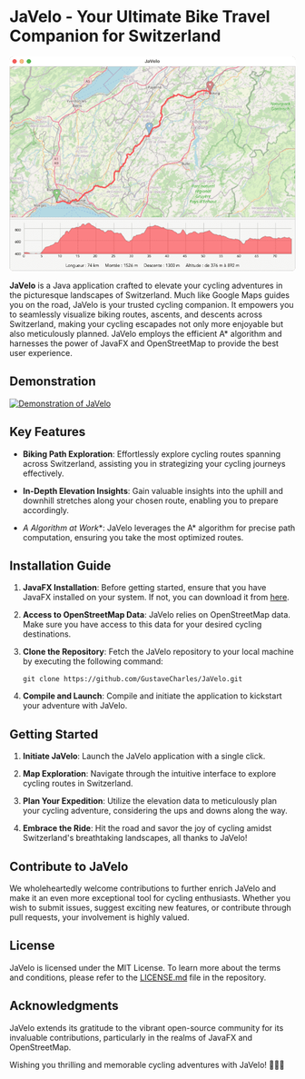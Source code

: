 # JaVelo - Your Ultimate Bike Travel Companion for Switzerland

![JaVelo GUI](https://raw.githubusercontent.com/GustaveCharles/JaVelo/master/javelo-gui.png)

**JaVelo** is a Java application crafted to elevate your cycling adventures in the picturesque landscapes of Switzerland. Much like Google Maps guides you on the road, JaVelo is your trusted cycling companion. It empowers you to seamlessly visualize biking routes, ascents, and descents across Switzerland, making your cycling escapades not only more enjoyable but also meticulously planned. JaVelo employs the efficient A* algorithm and harnesses the power of JavaFX and OpenStreetMap to provide the best user experience.

## Demonstration

[![Demonstration of JaVelo](https://img.youtube.com/vi/YOUR_VIDEO_ID_HERE/0.jpg)](https://github.com/GustaveCharles/JaVelo/blob/master/javelo-final.mp4)

## Key Features

- **Biking Path Exploration**: Effortlessly explore cycling routes spanning across Switzerland, assisting you in strategizing your cycling journeys effectively.

- **In-Depth Elevation Insights**: Gain valuable insights into the uphill and downhill stretches along your chosen route, enabling you to prepare accordingly.

- **A* Algorithm at Work**: JaVelo leverages the A* algorithm for precise path computation, ensuring you take the most optimized routes.

## Installation Guide

1. **JavaFX Installation**: Before getting started, ensure that you have JavaFX installed on your system. If not, you can download it from [here](https://openjfx.io/).

2. **Access to OpenStreetMap Data**: JaVelo relies on OpenStreetMap data. Make sure you have access to this data for your desired cycling destinations.

3. **Clone the Repository**: Fetch the JaVelo repository to your local machine by executing the following command:
   ```
   git clone https://github.com/GustaveCharles/JaVelo.git
   ```

4. **Compile and Launch**: Compile and initiate the application to kickstart your adventure with JaVelo.

## Getting Started

1. **Initiate JaVelo**: Launch the JaVelo application with a single click.

2. **Map Exploration**: Navigate through the intuitive interface to explore cycling routes in Switzerland.

3. **Plan Your Expedition**: Utilize the elevation data to meticulously plan your cycling adventure, considering the ups and downs along the way.

4. **Embrace the Ride**: Hit the road and savor the joy of cycling amidst Switzerland's breathtaking landscapes, all thanks to JaVelo!

## Contribute to JaVelo

We wholeheartedly welcome contributions to further enrich JaVelo and make it an even more exceptional tool for cycling enthusiasts. Whether you wish to submit issues, suggest exciting new features, or contribute through pull requests, your involvement is highly valued.

## License

JaVelo is licensed under the MIT License. To learn more about the terms and conditions, please refer to the [LICENSE.md](LICENSE.md) file in the repository.

## Acknowledgments

JaVelo extends its gratitude to the vibrant open-source community for its invaluable contributions, particularly in the realms of JavaFX and OpenStreetMap.

Wishing you thrilling and memorable cycling adventures with JaVelo! 🚴‍♂️🌄
